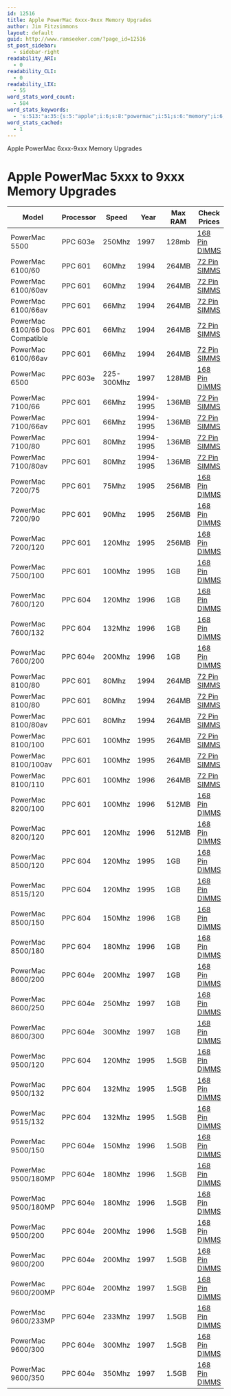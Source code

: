 ```yaml
---
id: 12516
title: Apple PowerMac 6xxx-9xxx Memory Upgrades
author: Jim Fitzsimmons
layout: default
guid: http://www.ramseeker.com/?page_id=12516
st_post_sidebar:
  - sidebar-right
readability_ARI:
  - 0
readability_CLI:
  - 0
readability_LIX:
  - 55
word_stats_word_count:
  - 584
word_stats_keywords:
  - 's:513:"a:35:{s:5:"apple";i:6;s:8:"powermac";i:51;s:6:"memory";i:6;s:8:"upgrades";i:6;i:6000;i:4;i:9000;i:4;s:6:"models";i:4;i:1997;i:10;s:5:"dimms";i:30;i:6100;i:5;i:1994;i:12;s:5:"264mb";i:11;s:5:"simms";i:15;s:4:"66av";i:3;s:5:"66mhz";i:5;s:6:"300mhz";i:3;i:7100;i:4;i:1995;i:15;s:5:"136mb";i:4;s:5:"80mhz";i:5;i:7200;i:3;s:5:"256mb";i:3;s:6:"120mhz";i:6;s:6:"100mhz";i:5;i:7600;i:3;i:1996;i:12;s:6:"132mhz";i:3;s:4:"604e";i:13;s:6:"200mhz";i:5;i:8100;i:6;i:8500;i:3;s:6:"180mhz";i:3;i:8600;i:3;i:9500;i:6;i:9600;i:5;}";'
word_stats_cached:
  - 1
---
```


Apple PowerMac 6xxx-9xxx Memory Upgrades


# Apple PowerMac 5xxx to 9xxx Memory Upgrades

| Model                           | Processor | Speed      | Year      | Max RAM | Check Prices       |
| ------------------------------- | --------- | ---------- | --------- | ------- | ------------------ |
| PowerMac 5500                   | PPC 603e  | 250Mhz     | 1997      | 128mb   | [168 Pin DIMMS][1] |
| PowerMac 6100/60                | PPC 601   | 60Mhz      | 1994      | 264MB   | [72 Pin SIMMS][2]  |
| PowerMac 6100/60av              | PPC 601   | 60Mhz      | 1994      | 264MB   | [72 Pin SIMMS][2]  |
| PowerMac 6100/66av              | PPC 601   | 66Mhz      | 1994      | 264MB   | [72 Pin SIMMS][2]  |
| PowerMac 6100/66 Dos Compatible | PPC 601   | 66Mhz      | 1994      | 264MB   | [72 Pin SIMMS][2]  |
| PowerMac 6100/66av              | PPC 601   | 66Mhz      | 1994      | 264MB   | [72 Pin SIMMS][2]  |
| PowerMac 6500                   | PPC 603e  | 225-300Mhz | 1997      | 128MB   | [168 Pin DIMMS][1] |
| PowerMac 7100/66                | PPC 601   | 66Mhz      | 1994-1995 | 136MB   | [72 Pin SIMMS][2]  |
| PowerMac 7100/66av              | PPC 601   | 66Mhz      | 1994-1995 | 136MB   | [72 Pin SIMMS][2]  |
| PowerMac 7100/80                | PPC 601   | 80Mhz      | 1994-1995 | 136MB   | [72 Pin SIMMS][2]  |
| PowerMac 7100/80av              | PPC 601   | 80Mhz      | 1994-1995 | 136MB   | [72 Pin SIMMS][2]  |
| PowerMac 7200/75                | PPC 601   | 75Mhz      | 1995      | 256MB   | [168 Pin DIMMS][1] |
| PowerMac 7200/90                | PPC 601   | 90Mhz      | 1995      | 256MB   | [168 Pin DIMMS][1] |
| PowerMac 7200/120               | PPC 601   | 120Mhz     | 1995      | 256MB   | [168 Pin DIMMS][1] |
| PowerMac 7500/100               | PPC 601   | 100Mhz     | 1995      | 1GB     | [168 Pin DIMMS][1] |
| PowerMac 7600/120               | PPC 604   | 120Mhz     | 1996      | 1GB     | [168 Pin DIMMS][1] |
| PowerMac 7600/132               | PPC 604   | 132Mhz     | 1996      | 1GB     | [168 Pin DIMMS][1] |
| PowerMac 7600/200               | PPC 604e  | 200Mhz     | 1996      | 1GB     | [168 Pin DIMMS][1] |
| PowerMac 8100/80                | PPC 601   | 80Mhz      | 1994      | 264MB   | [72 Pin SIMMS][2]  |
| PowerMac 8100/80                | PPC 601   | 80Mhz      | 1994      | 264MB   | [72 Pin SIMMS][2]  |
| PowerMac 8100/80av              | PPC 601   | 80Mhz      | 1994      | 264MB   | [72 Pin SIMMS][2]  |
| PowerMac 8100/100               | PPC 601   | 100Mhz     | 1995      | 264MB   | [72 Pin SIMMS][2]  |
| PowerMac 8100/100av             | PPC 601   | 100Mhz     | 1995      | 264MB   | [72 Pin SIMMS][2]  |
| PowerMac 8100/110               | PPC 601   | 100Mhz     | 1996      | 264MB   | [72 Pin SIMMS][2]  |
| PowerMac 8200/100               | PPC 601   | 100Mhz     | 1996      | 512MB   | [168 Pin DIMMS][1] |
| PowerMac 8200/120               | PPC 601   | 120Mhz     | 1996      | 512MB   | [168 Pin DIMMS][1] |
| PowerMac 8500/120               | PPC 604   | 120Mhz     | 1995      | 1GB     | [168 Pin DIMMS][1] |
| PowerMac 8515/120               | PPC 604   | 120Mhz     | 1995      | 1GB     | [168 Pin DIMMS][1] |
| PowerMac 8500/150               | PPC 604   | 150Mhz     | 1996      | 1GB     | [168 Pin DIMMS][1] |
| PowerMac 8500/180               | PPC 604   | 180Mhz     | 1996      | 1GB     | [168 Pin DIMMS][1] |
| PowerMac 8600/200               | PPC 604e  | 200Mhz     | 1997      | 1GB     | [168 Pin DIMMS][1] |
| PowerMac 8600/250               | PPC 604e  | 250Mhz     | 1997      | 1GB     | [168 Pin DIMMS][1] |
| PowerMac 8600/300               | PPC 604e  | 300Mhz     | 1997      | 1GB     | [168 Pin DIMMS][1] |
| PowerMac 9500/120               | PPC 604   | 120Mhz     | 1995      | 1.5GB   | [168 Pin DIMMS][1] |
| PowerMac 9500/132               | PPC 604   | 132Mhz     | 1995      | 1.5GB   | [168 Pin DIMMS][1] |
| PowerMac 9515/132               | PPC 604   | 132Mhz     | 1995      | 1.5GB   | [168 Pin DIMMS][1] |
| PowerMac 9500/150               | PPC 604e  | 150Mhz     | 1996      | 1.5GB   | [168 Pin DIMMS][1] |
| PowerMac 9500/180MP             | PPC 604e  | 180Mhz     | 1996      | 1.5GB   | [168 Pin DIMMS][1] |
| PowerMac 9500/180MP             | PPC 604e  | 180Mhz     | 1996      | 1.5GB   | [168 Pin DIMMS][1] |
| PowerMac 9500/200               | PPC 604e  | 200Mhz     | 1996      | 1.5GB   | [168 Pin DIMMS][1] |
| PowerMac 9600/200               | PPC 604e  | 200Mhz     | 1997      | 1.5GB   | [168 Pin DIMMS][1] |
| PowerMac 9600/200MP             | PPC 604e  | 200Mhz     | 1997      | 1.5GB   | [168 Pin DIMMS][1] |
| PowerMac 9600/233MP             | PPC 604e  | 233Mhz     | 1997      | 1.5GB   | [168 Pin DIMMS][1] |
| PowerMac 9600/300               | PPC 604e  | 300Mhz     | 1997      | 1.5GB   | [168 Pin DIMMS][1] |
| PowerMac 9600/350               | PPC 604e  | 350Mhz     | 1997      | 1.5GB   | [168 Pin DIMMS][1] |



 [1]: http://amzn.to/1PWpbd6
 [2]: http://amzn.to/1qvKcH8